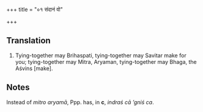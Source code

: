 +++
title = "०१ संदानं वो"

+++
## Translation
1. Tying-together may Brihaspati, tying-together may Savitar make for  
you; tying-together may Mitra, Aryaman, tying-together may Bhaga, the  
Aśvins \[make\].

## Notes
Instead of *mitro aryamā*, Ppp. has, in **c**, *indraś cā ’gniś ca*.
